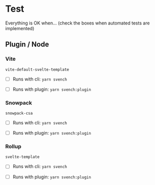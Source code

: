 # Test

Everything is OK when... (check the boxes when automated tests are implemented)

## Plugin / Node

### Vite

`vite-default-svelte-template`

- [ ] Runs with cli: `yarn svench`

- [ ] Runs with plugin: `yarn svench:plugin`

### Snowpack

`snowpack-csa`

- [ ] Runs with cli: `yarn svench`

- [ ] Runs with plugin: `yarn svench:plugin`

### Rollup

`svelte-template`

- [ ] Runs with cli: `yarn svench`

- [ ] Runs with plugin: `yarn svench:plugin`
